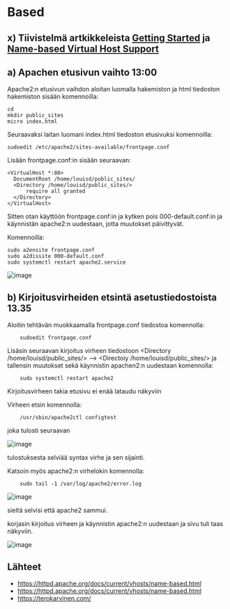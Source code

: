 # Based

## x) Tiivistelmä artkikkeleista [Getting Started](https://httpd.apache.org/docs/2.4/getting-started.html) ja [Name-based Virtual Host Support](https://httpd.apache.org/docs/current/vhosts/name-based.html)

## a) Apachen etusivun vaihto 13:00

Apache2:n etusivun vaihdon aloitan luomalla hakemiston ja html tiedoston hakemiston sisään komennoilla:

    cd
    mkdir public_sites
    micro index.html
    
Seuraavaksi laitan luomani index.html tiedoston etusivuksi komennoilla:

    sudoedit /etc/apache2/sites-available/frontpage.conf

Lisään frontpage.conf:in sisään seuraavan:

    <VirtualHost *:80>
      DocumentRoot /home/louisd/public_sites/
      <Directory /home/louisd/public_sites/>
          require all granted
      </Directory>
    </VirtualHost>

Sitten otan käyttöön frontpage.conf:in ja kytken pois 000-default.conf:in ja käynnistän apache2:n uudestaan, jotta muutokset päivittyvät.

Komennoilla:

    sudo a2ensite frontpage.conf
    sudo a2dissite 000-default.conf
    sudo systemctl restart apache2.service


![image](https://user-images.githubusercontent.com/112497215/216816060-a356ad9d-cf14-44dd-bfd6-1335f7b0f115.png)



## b) Kirjoitusvirheiden etsintä asetustiedostoista 13.35

Aloitin tehtävän muokkaamalla frontpage.conf tiedostoa komennolla:

        sudoedit frontpage.conf
        
Lisäsin seuraavan kirjoitus virheen tiedostoon <Directory /home/louisd/public_sites/> --> <Directoiy /home/louisd/public_sites/> ja tallensin muutokset sekä käynnistin apachen2:n uudestaan komennolla:

        sudo systemctl restart apache2

Kirjoitusvirheen takia etusivu ei enää lataudu näkyviin

Virheen etsin komennolla:
        
        /usr/sbin/apache2ctl configtest
        
joka tulosti seuraavan

![image](https://user-images.githubusercontent.com/112497215/216818317-e95a56a5-6ea5-4af5-8b20-3c16a000c24c.png)

tulostuksesta selviää syntax virhe ja sen sijainti.

Katsoin myös apache2:n virhelokin komennolla:

        sudo tail -1 /var/log/apache2/error.log
        
![image](https://user-images.githubusercontent.com/112497215/216818643-c848737f-0cbc-40fd-8071-8ac1f9288588.png)
        
sieltä selvisi että apache2 sammui.

korjasin kirjoitus virheen ja käynnistin apache2:n uudestaan ja sivu tuli taas näkyviin.

![image](https://user-images.githubusercontent.com/112497215/216818697-095502ac-3786-4eb2-8708-4817fc1060b4.png)


## Lähteet

 - https://httpd.apache.org/docs/current/vhosts/name-based.html
 - https://httpd.apache.org/docs/current/vhosts/name-based.html
 - https://terokarvinen.com/


